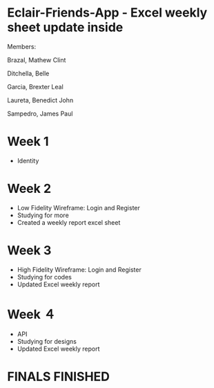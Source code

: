 # Eclair-Friends-App - Excel weekly sheet update inside

Members:

Brazal, Mathew Clint

Ditchella, Belle

Garcia, Brexter Leal

Laureta, Benedict John

Sampedro, James Paul


# Week 1
- Identity

# Week 2
- Low Fidelity Wireframe: Login and Register
- Studying for more
- Created a weekly report excel sheet

# Week 3
- High Fidelity Wireframe: Login and Register
- Studying for codes
- Updated Excel weekly report

# Week ４
- API
- Studying for designs
- Updated Excel weekly report

# FINALS FINISHED
